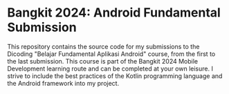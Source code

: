 # Bangkit 2024: Android Fundamental Submission
<p> This repository contains the source code for my submissions to the Dicoding "Belajar Fundamental Aplikasi Android" course, from the first to the last submission. This course is part of the Bangkit 2024 Mobile Development learning route and can be completed at your own leisure. I strive to include the best practices of the Kotlin programming language and the Android framework into my project. </p>
